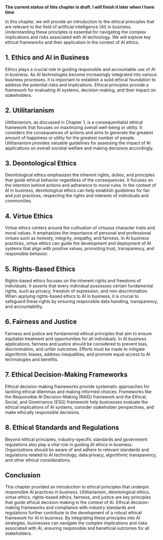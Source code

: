 **The current status of this chapter is draft. I will finish it later when I have time**

In this chapter, we will provide an introduction to the ethical principles that are relevant to the field of artificial intelligence (AI) in business. Understanding these principles is essential for navigating the complex implications and risks associated with AI technology. We will explore key ethical frameworks and their application in the context of AI ethics.

**1. Ethics and AI in Business**
--------------------------------

Ethics plays a crucial role in guiding responsible and accountable use of AI in business. As AI technologies become increasingly integrated into various business processes, it is important to establish a solid ethical foundation to address the potential risks and implications. Ethical principles provide a framework for evaluating AI systems, decision-making, and their impact on stakeholders.

**2. Utilitarianism**
---------------------

Utilitarianism, as discussed in Chapter 1, is a consequentialist ethical framework that focuses on maximizing overall well-being or utility. It considers the consequences of actions and aims to generate the greatest amount of happiness or utility for the greatest number of people. Utilitarianism provides valuable guidelines for assessing the impact of AI applications on overall societal welfare and making decisions accordingly.

**3. Deontological Ethics**
---------------------------

Deontological ethics emphasizes the inherent rights, duties, and principles that guide ethical behavior regardless of the consequences. It focuses on the intention behind actions and adherence to moral rules. In the context of AI in business, deontological ethics can help establish guidelines for fair and just practices, respecting the rights and interests of individuals and communities.

**4. Virtue Ethics**
--------------------

Virtue ethics centers around the cultivation of virtuous character traits and moral values. It emphasizes the importance of personal and professional virtues such as honesty, integrity, empathy, and fairness. In AI business practices, virtue ethics can guide the development and deployment of AI systems that align with positive values, promoting trust, transparency, and responsible behavior.

**5. Rights-Based Ethics**
--------------------------

Rights-based ethics focuses on the inherent rights and freedoms of individuals. It asserts that every individual possesses certain fundamental rights, such as privacy, freedom of expression, and non-discrimination. When applying rights-based ethics to AI in business, it is crucial to safeguard these rights by ensuring responsible data handling, transparency, and accountability.

**6. Fairness and Justice**
---------------------------

Fairness and justice are fundamental ethical principles that aim to ensure equitable treatment and opportunities for all individuals. In AI business applications, fairness and justice should be considered to prevent bias, discrimination, and unfair outcomes. Efforts must be made to mitigate algorithmic biases, address inequalities, and promote equal access to AI technologies and benefits.

**7. Ethical Decision-Making Frameworks**
-----------------------------------------

Ethical decision-making frameworks provide systematic approaches for tackling ethical dilemmas and making informed choices. Frameworks like the Responsible AI Decision-Making (RAID) framework and the Ethical, Social, and Governance (ESG) framework help businesses evaluate the ethical implications of AI systems, consider stakeholder perspectives, and make ethically responsible decisions.

**8. Ethical Standards and Regulations**
----------------------------------------

Beyond ethical principles, industry-specific standards and government regulations also play a vital role in guiding AI ethics in business. Organizations should be aware of and adhere to relevant standards and regulations related to AI technology, data privacy, algorithmic transparency, and other ethical considerations.

**Conclusion**
--------------

This chapter provided an introduction to ethical principles that underpin responsible AI practices in business. Utilitarianism, deontological ethics, virtue ethics, rights-based ethics, fairness, and justice are key principles that guide ethical decision-making in the context of AI. Ethical decision-making frameworks and compliance with industry standards and regulations further contribute to the development of a robust ethical framework for AI in business. By integrating these principles into AI strategies, businesses can navigate the complex implications and risks associated with AI, ensuring responsible and beneficial outcomes for all stakeholders.
